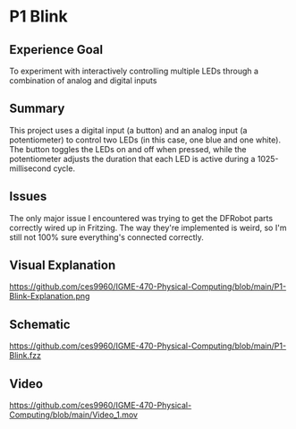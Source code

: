 # P1 Blink

## Experience Goal
To experiment with interactively controlling multiple LEDs through a combination of analog and digital inputs

## Summary
This project uses a digital input (a button) and an analog input (a potentiometer) to control two LEDs (in this case, one blue and one white).  The button toggles the LEDs on and off when pressed, while the potentiometer adjusts the duration that each LED is active during a 1025-millisecond cycle.

## Issues
The only major issue I encountered was trying to get the DFRobot parts correctly wired up in Fritzing.  The way they're implemented is weird, so I'm still not 100% sure everything's connected correctly.

## Visual Explanation
https://github.com/ces9960/IGME-470-Physical-Computing/blob/main/P1-Blink-Explanation.png

## Schematic
https://github.com/ces9960/IGME-470-Physical-Computing/blob/main/P1-Blink.fzz

## Video
https://github.com/ces9960/IGME-470-Physical-Computing/blob/main/Video_1.mov

